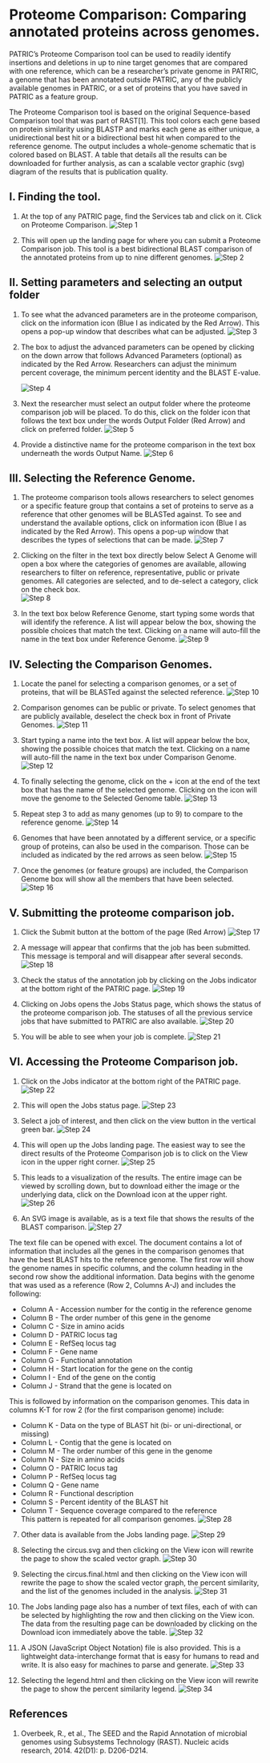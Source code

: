 # Proteome Comparison: Comparing annotated proteins across genomes.
PATRIC’s Proteome Comparison tool can be used to readily identify insertions and deletions in up to nine target genomes that are compared with one reference, which can be a researcher’s private genome in PATRIC, a genome that has been annotated outside PATRIC, any of the publicly available genomes in PATRIC, or a set of proteins that you have saved in PATRIC as a feature group.  

The Proteome Comparison tool is based on the original Sequence-based Comparison tool that was part of RAST[1].  This tool colors each gene based on protein similarity using BLASTP and marks each gene as either unique, a unidirectional best hit or a bidirectional best hit when compared to the reference genome. The output includes a whole-genome schematic that is colored based on BLAST. A table that details all the results can be downloaded for further analysis, as can a scalable vector graphic (svg) diagram of the results that is publication quality.

## I. Finding the tool.
1. At the top of any PATRIC page, find the Services tab and click on it.  Click on Proteome Comparison.
![Step 1](./images/image1.png)

2. This will open up the landing page for where you can submit a Proteome Comparison job.  This tool is a best bidirectional BLAST comparison of the annotated proteins from up to nine different genomes.
![Step 2](./images/image2.png)

## II. Setting parameters and selecting an output folder
1. To see what the advanced parameters are in the proteome comparison, click on the information icon (Blue I as indicated by the Red Arrow).  This opens a pop-up window that describes what can be adjusted.
![Step 3](./images/image3.png)

2. The box to adjust the advanced parameters can be opened by clicking on the down arrow that follows Advanced Parameters (optional) as indicated by the Red Arrow.  Researchers can adjust the minimum percent coverage, the minimum percent identity and the BLAST E-value.

    ![Step 4](./images/image4.png)

3. Next the researcher must select an output folder where the proteome comparison job will be placed.  To do this, click on the folder icon that follows the text box under the words Output Folder (Red Arrow) and click on preferred folder.
![Step 5](./images/image5.png)

4. Provide a distinctive name for the proteome comparison in the text box underneath the words Output Name.
![Step 6](./images/image6.png)


## III. Selecting the Reference Genome.  
1. The proteome comparison tools allows researchers to select genomes or a specific feature group that contains a set of proteins to serve as a reference that other genomes will be BLASTed against.  To see and understand the available options, click on information icon (Blue I as indicated by the Red Arrow).  This opens a pop-up window that describes the types of selections that can be made.
![Step 7](./images/image7.png)

2.  Clicking on the filter in the text box directly below Select A Genome will open a box where the categories of genomes are available, allowing researchers to filter on reference, representative, public or private genomes. All categories are selected, and to de-select a category, click on the check box.   
![Step 8](./images/image8.png)

3. In the text box below Reference Genome, start typing some words that will identify the reference. A list will appear below the box, showing the possible choices that match the text.  Clicking on a name will auto-fill the name in the text box under Reference Genome.
![Step 9](./images/image9.png)

## IV. Selecting the Comparison Genomes. 
1. Locate the panel for selecting a comparison genomes, or a set of proteins, that will be BLASTed against the selected reference.
![Step 10](./images/image10.png)

2. Comparison genomes can be public or private.  To select genomes that are publicly available, deselect the check box in front of Private Genomes.
![Step 11](./images/image11.png)

3. Start typing a name into the text box.  A list will appear below the box, showing the possible choices that match the text.  Clicking on a name will auto-fill the name in the text box under Comparison Genome.  
![Step 12](./images/image12.png)

4. To finally selecting the genome, click on the + icon at the end of the text box that has the name of the selected genome.  Clicking on the icon will move the genome to the Selected Genome table.
![Step 13](./images/image13.png)

5.  Repeat step 3 to add as many genomes (up to 9) to compare to the reference genome.
![Step 14](./images/image14.png)

6. Genomes that have been annotated by a different service, or a specific group of proteins, can also be used in the comparison.  Those can be included as indicated by the red arrows as seen below.
![Step 15](./images/image15.png)

7.  Once the genomes (or feature groups) are included, the Comparison Genome box will show all the members that have been selected.
![Step 16](./images/image16.png)


## V. Submitting the proteome comparison job.  
1. Click the Submit button at the bottom of the page (Red Arrow)
![Step 17](./images/image17.png)

2. A message will appear that confirms that the job has been submitted.  This message is temporal and will disappear after several seconds.
![Step 18](./images/image18.png)

3. Check the status of the annotation job by clicking on the Jobs indicator at the bottom right of the PATRIC page.
![Step 19](./images/image19.png)

4. Clicking on Jobs opens the Jobs Status page, which shows the status of the proteome comparison job.  The statuses of all the previous service jobs that have submitted to PATRIC are also available.
![Step 20](./images/image20.png)

5.  You will be able to see when your job is complete.
![Step 21](./images/image21.png)


## VI. Accessing the Proteome Comparison job.
1. Click on the Jobs indicator at the bottom right of the PATRIC page.
![Step 22](./images/image22.png)

2. This will open the Jobs status page.
![Step 23](./images/image23.png)

3. Select a job of interest, and then click on the view button in the vertical green bar.
![Step 24](./images/image24.png)

4. This will open up the Jobs landing page.  The easiest way to see the direct results of the Proteome Comparison job is to click on the View icon in the upper right corner.
![Step 25](./images/image25.png)

5. This leads to a visualization of the results.  The entire image can be viewed by scrolling down, but to download either the image or the underlying data, click on the Download icon at the upper right.
![Step 26](./images/image26.png)

6. An SVG image is available, as is a text file that shows the results of the BLAST comparison.
![Step 27](./images/image27.png)

The text file can be opened with excel.  The document contains a lot of information that includes all the genes in the comparison genomes that have the best BLAST hits to the reference genome.  The first row will show the genome names in specific columns, and the column heading in the second row show the additional information.  Data begins with the genome that was used as a reference (Row 2, Columns A-J) and includes the following: 
* Column A - Accession number for the contig in the reference genome 
* Column B - The order number of this gene in the genome 
* Column C - Size in amino acids 
* Column D - PATRIC locus tag  
* Column E - RefSeq locus tag  
* Column F - Gene name 
* Column G - Functional annotation  
* Column H - Start location for the gene on the contig 
* Column I - End of the gene on the contig 
* Column J - Strand that the gene is located on

This is followed by information on the comparison genomes.  This data in columns K-T for row 2 (for the first comparison genome) include: 
* Column K - Data on the type of BLAST hit (bi- or uni-directional, or missing) 
* Column L - Contig that the gene is located on 
* Column M - The order number of this gene in the genome 
* Column N - Size in amino acids 
* Column O - PATRIC locus tag 
* Column P - RefSeq locus tag 
* Column Q - Gene name 
* Column R - Functional description 
* Column S - Percent identity of the BLAST hit 
* Column T - Sequence coverage compared to the reference   
This pattern is repeated for all comparison genomes.
![Step 28](./images/image28.png) 

7. Other data is available from the Jobs landing page.
![Step 29](./images/image29.png) 

8.  Selecting the circus.svg and then clicking on the View icon will rewrite the page to show the scaled vector graph.
![Step 30](./images/image30.png)

9. Selecting the circus.final.html and then clicking on the View icon will rewrite the page to show the scaled vector graph, the percent similarity, and the list of the genomes included in the analysis.
![Step 31](./images/image31.png)

10. The Jobs landing page also has a number of text files, each of with can be selected by highlighting the row and then clicking on the View icon.  The data from the resulting page can be downloaded by clicking on the Download icon immediately above the table.
![Step 32](./images/image32.png)

11. A JSON (JavaScript Object Notation) file is also provided.  This is a lightweight data-interchange format that is easy for humans to read and write. It is also easy for machines to parse and generate.
![Step 33](./images/image33.png)

12. Selecting the legend.html and then clicking on the View icon will rewrite the page to show the percent similarity legend.
![Step 34](./images/image34.png)


## References
1. Overbeek, R., et al., The SEED and the Rapid Annotation of microbial genomes using Subsystems Technology (RAST). Nucleic acids research, 2014. 42(D1): p. D206-D214.
